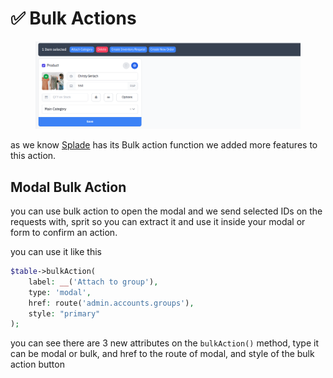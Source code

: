 # ✅ Bulk Actions

<figure><img src="../../.gitbook/assets/Screenshot from 2024-01-18 17-57-36.png" alt=""><figcaption></figcaption></figure>

as we know [Splade](https://splade.dev/docs/table-bulk-actions) has its Bulk action function we added more features to this action.

## Modal Bulk Action

you can use bulk action to open the modal and we send selected IDs on the requests with, sprit so you can extract it and use it inside your modal or form to confirm an action.

you can use it like this

```php
$table->bulkAction(
    label: __('Attach to group'),
    type: 'modal',
    href: route('admin.accounts.groups'),
    style: "primary"
);
```

you can see there are 3 new attributes on the `bulkAction()` method, type it can be modal or bulk, and href to the route of modal, and style of the bulk action button
